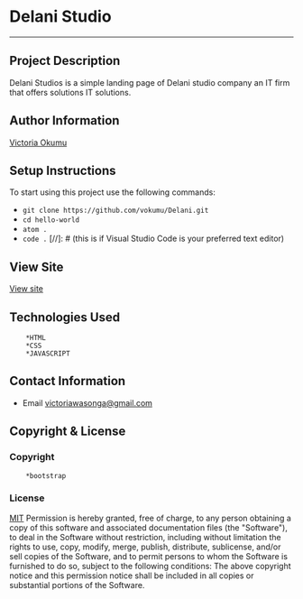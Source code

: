 # Delani  Studio 
---
## Project Description
Delani Studios is a  simple landing page of Delani studio company an IT firm that offers solutions IT solutions. 

## Author Information
[Victoria Okumu](https://github.com/vokumu)

## Setup Instructions  
To start using this project use the following commands:

- `git clone https://github.com/vokumu/Delani.git`
- `cd hello-world`
- `atom .`
- `code .` [//]: # (this is if Visual Studio Code is your preferred text editor)

## View Site
[View site](https://vokumu.github.io/Delani/)

## Technologies Used 
        *HTML
        *CSS
        *JAVASCRIPT

## Contact Information
- Email <victoriawasonga@gmail.com>

## Copyright  & License
### Copyright
        *bootstrap
        
### License
[MIT](LICENSE)
Permission is hereby granted, free of charge, to any person obtaining a copy of this software and associated documentation files (the "Software"), to deal in the Software without restriction, including without limitation the rights to use, copy, modify, merge, publish, distribute, sublicense, and/or sell copies of the Software, and to permit persons to whom the Software is furnished to do so, subject to the following conditions:
The above copyright notice and this permission notice shall be included in all copies or substantial portions of the Software.
